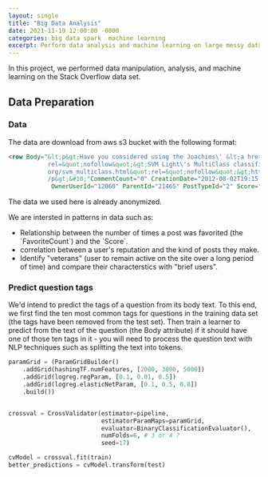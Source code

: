 ```yaml
---
layout: single
title: "Big Data Analysis"
date: 2021-11-19 12:00:00 -0000
categories: big data spark  machine learning   
excerpt: Perform data analysis and machine learning on large messy data sets.
---
```


In this project, we performed  data manipulation, analysis, and machine learning on the Stack Overflow data set. 

## Data Preparation

### Data 
The data are download from aws s3 bucket with the following format:



```html
<row Body="&lt;p&gt;Have you considered using the Joachims\' &lt;a href=&quot;http://svmlight.joachims.org/svm_multiclass.html&quot; 
           rel=&quot;nofollow&quot;&gt;SVM Light\'s MultiClass classifier&lt;/a&gt;? &#10;&lt;a href=&quot;http://svmlight.joachims.
           org/svm_multiclass.html&quot;rel=&quot;nofollow&quot;&gt;http://svmlight.joachims.org/svm_multiclass.html&lt;/a&gt;&lt;
           /p&gt;&#10;"CommentCount="0" CreationDate="2012-08-02T19:15:04.647" Id="33580" LastActivityDate="2012-08-02T19:15:04.647" 
            OwnerUserId="12060" ParentId="21465" PostTypeId="2" Score="1" /> 
```


The data we used here is already anonymized.

We are intersted in patterns in data such as:
<ul> 
  <li>Relationship between the number of times a post was favorited (the `FavoriteCount`) and the `Score`.</li>
  <li>correlation between a user's reputation and the kind of posts they make.</li>    
  <li>Identify "veterans" (user to remain active on the site over a long period of time) and compare their characterstics with  "brief   
      users".</li>  
</ul>

### Predict question tags

We'd intend to predict the tags of a question from its body text. To this end, we first find the ten most common tags for questions in the training data set (the tags have been removed from the test set). Then train a learner to predict from the text of the question (the Body attribute) if it should have one of those ten tags in it - you will need to process the question text with NLP techniques such as splitting the text into tokens.

```python
paramGrid = (ParamGridBuilder() 
    .addGrid(hashingTF.numFeatures, [2000, 3000, 5000]) 
    .addGrid(logreg.regParam, [0.1, 0.01, 0.5])
    .addGrid(logreg.elasticNetParam, [0.1, 0.5, 0.8])         
    .build())


crossval = CrossValidator(estimator=pipeline,
                          estimatorParamMaps=paramGrid,
                          evaluator=BinaryClassificationEvaluator(),
                          numFolds=6, # 3 or 4 ?
                          seed=17)

cvModel = crossval.fit(train)
better_predictions = cvModel.transform(test)
```
